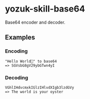 # yozuk-skill-base64

Base64 encoder and decoder.

## Examples

### Encoding

```
"Hello World🌈" to base64
=> SGVsbG8gV29ybGTwn4yI
```

### Decoding

```
VGhlIHdvcmxkIGlzIHlvdXIgb3lzdGVy
=> The world is your oyster
```